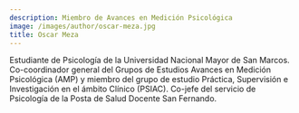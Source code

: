 ```yaml
---
description: Miembro de Avances en Medición Psicológica
image: /images/author/oscar-meza.jpg
title: Oscar Meza
---
```


Estudiante de Psicología de la Universidad Nacional Mayor de San Marcos. Co-coordinador general del Grupos de Estudios Avances en Medición Psicológica (AMP) y miembro del grupo de estudio Práctica, Supervisión e Investigación en el ámbito Clínico (PSIAC). Co-jefe del servicio de Psicología de la Posta de Salud Docente San Fernando.